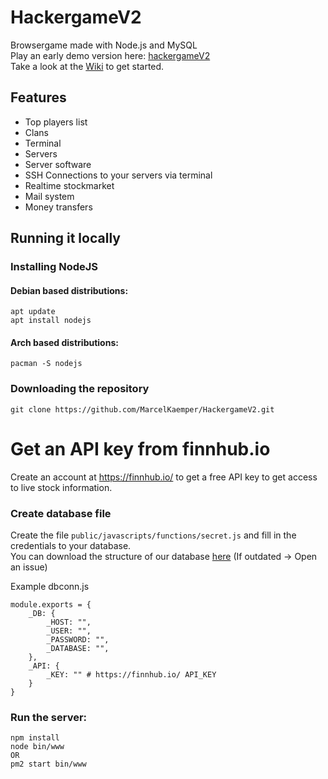 # HackergameV2
Browsergame made with Node.js and MySQL  
Play an early demo version here: [hackergameV2](https://game.marcelkaemper.de)  
Take a look at the [Wiki](https://github.com/MarcelKaemper/HackergameV2/wiki/tutorial) to get started.  

## Features
* Top players list
* Clans
* Terminal
* Servers
* Server software
* SSH Connections to your servers via terminal
* Realtime stockmarket
* Mail system
* Money transfers


## Running it locally

### Installing NodeJS

#### Debian based distributions:

```
apt update
apt install nodejs
```
#### Arch based distributions:

```
pacman -S nodejs
```

### Downloading the repository

```
git clone https://github.com/MarcelKaemper/HackergameV2.git
```
# Get an API key from finnhub.io
Create an account at https://finnhub.io/ to get a free API key to get access to live stock information.  

### Create database file

Create the file ```public/javascripts/functions/secret.js``` and fill in the credentials to your database.  
You can download the structure of our database [here](https://marcelkaemper.dev/db_structure_09_20.sql) (If outdated -> Open an issue)  

Example dbconn.js
```
module.exports = {
    _DB: {
        _HOST: "",
        _USER: "",
        _PASSWORD: "",
        _DATABASE: "",
    },
    _API: {
        _KEY: "" # https://finnhub.io/ API_KEY
    }
}

```

### Run the server:  

``` 
npm install  
node bin/www  
OR
pm2 start bin/www
```
